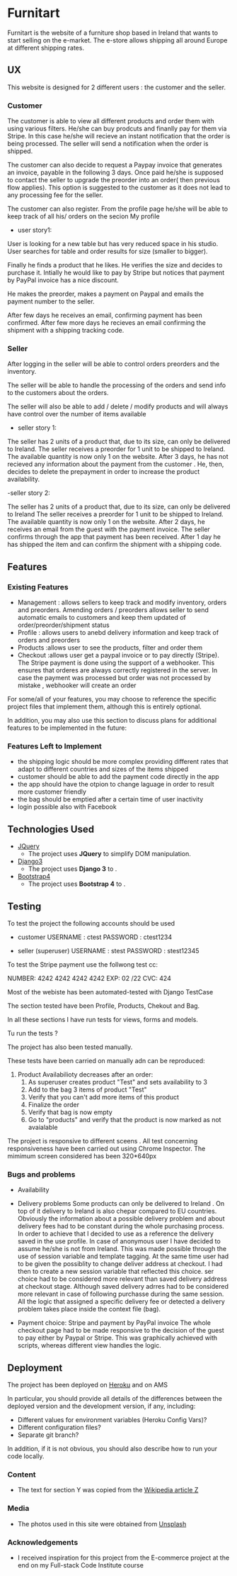 # Furnitart

Furnitart is the website of a furniture shop based in Ireland that wants to start selling on the e-market.
The e-store allows shipping all around Europe at different shipping rates. 

 
## UX
 
This website is designed for 2 different users : the customer and the seller.
### Customer
The customer is able to view all different products and order them with using various filters.
He/she can buy prodcuts and finanlly pay for them via Stripe. In this case he/she will recieve an instant notification that the order is being processed.
The seller will send a notification when the order is shipped.

The customer can also decide to request a Paypay invoice that generates an invoice, payable in the following 3 days. Once paid he/she is supposed to contact the seller to upgrade the preorder into an order( then previous flow applies).
This option is suggested to the customer as it does not lead to any processing fee for the seller.

The customer can also register. From the profile page he/she will be able to keep track of all his/ orders on the secion My profile 

- user story1:

User is looking for a new table but has very reduced space in his studio. User searches for table and order results for size (smaller to bigger).

Finally he finds a product that he likes. He verifies the size and decides to purchase it. Intially he would like to pay by Stripe but notices that payment by PayPal invoice has a nice discount.

He makes the preorder, makes a payment on Paypal and emails the payment number to the seller.

After few days he receives an email, confirming payment has been confirmed. After few more days he recieves an email confirming the shipment with a shipping tracking code.


### Seller

After logging in the seller will be able to control orders preorders and the inventory.

The seller will be able to handle the processing of the orders and send info to the customers about the orders.

The seller will also be able to add / delete / modify products and will always have control over the number of items available

- seller story 1:

The seller has 2 units of a product that, due to its size, can only be delivered to Ireland. 
The seller receives a preorder for 1 unit to be shipped to Ireland. The available quantity is now only 1 on the website.
After 3 days, he has not recieved any information about the payment from the customer . He, then, decides to delete the prepayment in order to increase the product availability.

-seller story 2:

The seller has 2 units of a product that, due to its size, can only be delivered to Ireland 
The seller receives a preorder for 1 unit to be shipped to Ireland. The available quantity is now only 1 on the website.
After 2 days, he receives an email from the guest with the payment invoice. The seller confirms through the app that payment has been received.
After 1 day he has shipped the item and can confirm the shipment with a shipping code.

## Features
### Existing Features
- Management : allows sellers to keep track and modify inventory, orders and preorders. Amending orders / preorders allows seller to send automatic emails to customers and keep them updated of order/preorder/shipment status 
- Profile : allows users to anebd delivery information and keep track of orders and preorders
- Products :allows user to see the products, filter and  order them 
- Checkout :allows user get a paypal invoice or to pay directly (Stripe). The Stripe payment is done using the support of a webhooker. This ensures that orderes are always correctly registered in the server. In case the payment was processed but order was not processed by mistake , webhooker will create an order
  
For some/all of your features, you may choose to reference the specific project files that implement them, although this is entirely optional.

In addition, you may also use this section to discuss plans for additional features to be implemented in the future:

### Features Left to Implement
- the shipping logic should be more complex providing different rates that adapt to different countries and sizes of the items shipped
- customer should be able to add the payment code directly in the app 
- the app should have the otpion to change laguage in order to result more customer friendly
- the bag should be emptied after a certain time of user inactivity 
- login possible also with Facebook


## Technologies Used

- [JQuery](https://jquery.com)
    - The project uses **JQuery** to simplify DOM manipulation.
- [Django3](https://docs.djangoproject.com/)
    - The project uses **Django 3** to .
- [Bootstrap4](https://getbootstrap.com/)
    - The project uses **Bootstrap 4** to  .

## Testing

To test the project the following accounts should be used

- customer
USERNAME : ctest
PASSWORD : ctest1234

- seller (superuser)
USERNAME : stest
PASSWORD : stest12345

To test the Stripe payment use the follwong test cc:

NUMBER: 4242 4242 4242 4242
EXP: 02 /22
CVC: 424

Most of the webiste has been automated-tested with Django TestCase

The section tested have been Profile, Products, Chekout and Bag.

In all these sections I have run tests for views, forms and models.

Tu run the tests ? 

The project has also been tested manually.

These tests have been carried on manually adn can be reproduced:

1. Product Availabilioty decreases after an order:
    1. As superuser creates product "Test" and sets availability to 3
    2. Add to the bag 3 items of product "Test"
    3. Verify that you can't add more items of this product
    4. Finalize the order
    5. Verify that bag is now empty
    6. Go to "products" and verify that the product is now marked as not avaialable

The project is responsive to different sceens . All test concerning responsiveness have been carried out using Chrome Inspector. The mimimum screen considered has been 320*640px

### Bugs and problems

- Availability
- Delivery problems
Some products can only be delivered to Ireland . On top of it delivery to Ireland is also chepar compared to EU countries.
Obviously the information about a possible delivery problem and about delivery fees had to be constant during the whole purchasing process.
In order to achieve that I decided to use as a reference the delivery saved in the use profile. In case of anonymous user I have decided to assume he/she is not from Ireland.
This was made possible through the use of session variable and template tagging. At the same time user had to be given the possiblity to change deliver address at checkout.
I had then to create a new session variable that reflected this choice.
ser choice had to be considered more relevant than saved delivery address at checkout stage. Although saved delivery adrres had to be considered more relevant in case of following purchasse during the same session. 
All the logic that assigned a specific delivery fee or detected  a delivery problem takes place inside the context file (bag).

- Payment choice: Stripe and payment by PayPal invoice
The whole checkout page had to be made responsive to the decision of the guest to pay either by Paypal or Stripe.
This was graphically achieved with scripts, whereas different view handles the logic.


## Deployment

The project has been deployed on [Heroku](https://heroku.com/) and on AMS

In particular, you should provide all details of the differences between the deployed version and the development version, if any, including:
- Different values for environment variables (Heroku Config Vars)?
- Different configuration files?
- Separate git branch?

In addition, if it is not obvious, you should also describe how to run your code locally.


### Content
- The text for section Y was copied from the [Wikipedia article Z](https://en.wikipedia.org/wiki/Z)

### Media
- The photos used in this site were obtained from [Unsplash](https://unsplash.com/)

### Acknowledgements

- I received inspiration for this project from the E-commerce project at the end on my Full-stack Code Institute course
